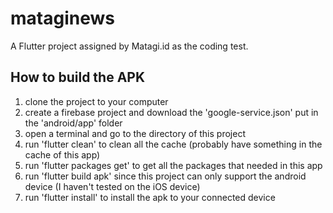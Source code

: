 # mataginews

A Flutter project assigned by Matagi.id as the coding test.

## How to build the APK

1. clone the project to your computer
2. create a firebase project and download the 'google-service.json' put in the 'android/app' folder
3. open a terminal and go to the directory of this project
4. run 'flutter clean' to clean all the cache (probably have something in the cache of this app)
5. run 'flutter packages get' to get all the packages that needed in this app
6. run 'flutter build apk' since this project can only support the android device (I haven't tested on the iOS device)
7. run 'flutter install' to install the apk to your connected device